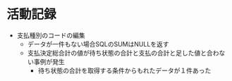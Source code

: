 # 活動記録

- 支払種別のコードの編集
  - データが一件もない場合SQLのSUMはNULLを返す 
  - 支払決定総合計の値が待ち状態の合計と支払の合計と足した値と合わない事例が発生
    - 待ち状態の合計を取得する条件からもれたデータが１件あった
